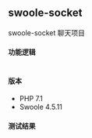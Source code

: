 ## swoole-socket
swoole-socket 聊天项目

#### 功能逻辑
```text

```

#### 版本
- PHP 7.1
- Swoole 4.5.11


#### 测试结果

```shell script

```